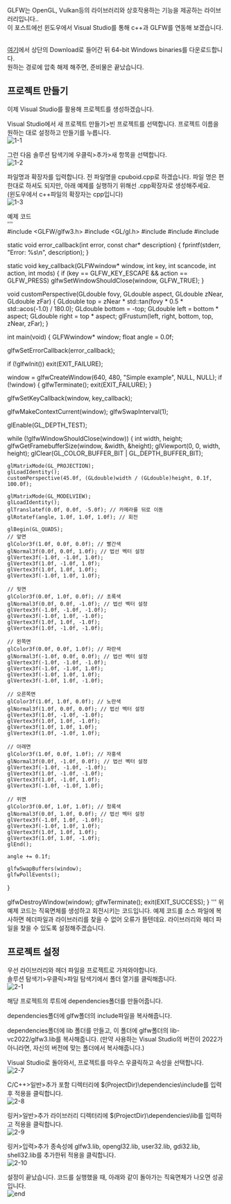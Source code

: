 GLFW는 OpenGL, Vulkan등의 라이브러리와 상호작용하는 기능을 제공하는 라이브러리입니다..<br/>
이 포스트에선 윈도우에서 Visual Studio를 통해 c++과 GLFW를 연동해 보겠습니다.<br/><br/>

[여기](https://www.glfw.org/)에서 상단의 Download로 들어간 뒤 64-bit Windows binaries를 다운로드합니다.<br/>
원하는 경로에 압축 해제 해주면, 준비물은 끝났습니다.<br/>

## 프로젝트 만들기
이제 Visual Studio를 활용해 프로젝트를 생성하겠습니다.<br/>

Visual Studio에서 새 프로젝트 만들기>빈 프로젝트를 선택합니다. 프로젝트 이름을 원하는 대로 설정하고 만들기를 누릅니다.<br/>
![1-1](../img/glfw/step1-1.png)<br/>

그런 다음 솔루션 탐색기에 우클릭>추가>새 항목을 선택합니다.<br/>
![1-2](../img/glfw/step1-2.png)<br/>

파일명과 확장자를 입력합니다. 전 파일명을 cpuboid.cpp로 하겠습니다. 파일 명은 편한대로 하셔도 되지만, 아래 예제를 실행하기 위해선 .cpp확장자로 생성해주세요.<br/> (윈도우에서 c++파일의 확장자는 cpp입니다)<br/>
![1-3](../img/glfw/step1-3.png)<br/>


예제 코드<br/>
'''<br>
#include <GLFW/glfw3.h>
#include <GL/gl.h>
#include <cmath>
#include <cstdlib>
#include <cstdio>

static void error_callback(int error, const char* description) {
  fprintf(stderr, "Error: %s\n", description);
}

static void key_callback(GLFWwindow* window, int key, int scancode, int action, int mods) {
  if (key == GLFW_KEY_ESCAPE && action == GLFW_PRESS)
    glfwSetWindowShouldClose(window, GLFW_TRUE);
}

void customPerspective(GLdouble fovy, GLdouble aspect, GLdouble zNear, GLdouble zFar) {
  GLdouble top = zNear * std::tan(fovy * 0.5 * std::acos(-1.0) / 180.0);
  GLdouble bottom = -top;
  GLdouble left = bottom * aspect;
  GLdouble right = top * aspect;
  glFrustum(left, right, bottom, top, zNear, zFar);
}

int main(void) {
  GLFWwindow* window;
  float angle = 0.0f;

  glfwSetErrorCallback(error_callback);

  if (!glfwInit())
    exit(EXIT_FAILURE);

  window = glfwCreateWindow(640, 480, "Simple example", NULL, NULL);
  if (!window) {
    glfwTerminate();
    exit(EXIT_FAILURE);
  }

  glfwSetKeyCallback(window, key_callback);

  glfwMakeContextCurrent(window);
  glfwSwapInterval(1);

  glEnable(GL_DEPTH_TEST);

  while (!glfwWindowShouldClose(window)) {
    int width, height;
    glfwGetFramebufferSize(window, &width, &height);
    glViewport(0, 0, width, height);
    glClear(GL_COLOR_BUFFER_BIT | GL_DEPTH_BUFFER_BIT);

    glMatrixMode(GL_PROJECTION);
    glLoadIdentity();
    customPerspective(45.0f, (GLdouble)width / (GLdouble)height, 0.1f, 100.0f);

    glMatrixMode(GL_MODELVIEW);
    glLoadIdentity();
    glTranslatef(0.0f, 0.0f, -5.0f); // 카메라를 뒤로 이동
    glRotatef(angle, 1.0f, 1.0f, 1.0f); // 회전

    glBegin(GL_QUADS);
    // 앞면
    glColor3f(1.0f, 0.0f, 0.0f); // 빨간색
    glNormal3f(0.0f, 0.0f, 1.0f); // 법선 벡터 설정
    glVertex3f(-1.0f, -1.0f, 1.0f);
    glVertex3f(1.0f, -1.0f, 1.0f);
    glVertex3f(1.0f, 1.0f, 1.0f);
    glVertex3f(-1.0f, 1.0f, 1.0f);

    // 뒷면
    glColor3f(0.0f, 1.0f, 0.0f); // 초록색
    glNormal3f(0.0f, 0.0f, -1.0f); // 법선 벡터 설정
    glVertex3f(-1.0f, -1.0f, -1.0f);
    glVertex3f(-1.0f, 1.0f, -1.0f);
    glVertex3f(1.0f, 1.0f, -1.0f);
    glVertex3f(1.0f, -1.0f, -1.0f);

    // 왼쪽면
    glColor3f(0.0f, 0.0f, 1.0f); // 파란색
    glNormal3f(-1.0f, 0.0f, 0.0f); // 법선 벡터 설정
    glVertex3f(-1.0f, -1.0f, -1.0f);
    glVertex3f(-1.0f, -1.0f, 1.0f);
    glVertex3f(-1.0f, 1.0f, 1.0f);
    glVertex3f(-1.0f, 1.0f, -1.0f);

    // 오른쪽면
    glColor3f(1.0f, 1.0f, 0.0f); // 노란색
    glNormal3f(1.0f, 0.0f, 0.0f); // 법선 벡터 설정
    glVertex3f(1.0f, -1.0f, -1.0f);
    glVertex3f(1.0f, 1.0f, -1.0f);
    glVertex3f(1.0f, 1.0f, 1.0f);
    glVertex3f(1.0f, -1.0f, 1.0f);

    // 아래면
    glColor3f(1.0f, 0.0f, 1.0f); // 자홍색
    glNormal3f(0.0f, -1.0f, 0.0f); // 법선 벡터 설정
    glVertex3f(-1.0f, -1.0f, -1.0f);
    glVertex3f(1.0f, -1.0f, -1.0f);
    glVertex3f(1.0f, -1.0f, 1.0f);
    glVertex3f(-1.0f, -1.0f, 1.0f);

    // 위면
    glColor3f(0.0f, 1.0f, 1.0f); // 청록색
    glNormal3f(0.0f, 1.0f, 0.0f); // 법선 벡터 설정
    glVertex3f(-1.0f, 1.0f, -1.0f);
    glVertex3f(-1.0f, 1.0f, 1.0f);
    glVertex3f(1.0f, 1.0f, 1.0f);
    glVertex3f(1.0f, 1.0f, -1.0f);
    glEnd();

    angle += 0.1f;

    glfwSwapBuffers(window);
    glfwPollEvents();
  }

  glfwDestroyWindow(window);
  glfwTerminate();
  exit(EXIT_SUCCESS);
}
'''
위 예제 코드는 직육면체를 생성하고 회전시키는 코드입니다. 예제 코드를 소스 파일에 복사하면 헤더파일과 라이브러리를 찾을 수 없어 오류가 뜰텐데요. 라이브러리와 헤더 파일을 찾을 수 있도록 설정해주겠습니다.<br/>

## 프로젝트 설정
우선 라이브러리와 헤더 파일을 프로젝트로 가져와야합니다.<br/>
솔루션 탐색기>우클릭>파일 탐색기에서 폴더 열기를 클릭해줍니다.<br/>
![2-1](../img/glfw/step2-1.png)<br/>

해당 프로젝트의 루트에 dependencies폴더를 만들어줍니다.<br/>

dependencies폴더에 glfw폴더의 include파일을 복사해줍니다.<br/>

dependencies폴더에 lib 폴더를 만들고, 이 폴더에 glfw폴더의 lib-vc2022/glfw3.lib를 복사해줍니다. (만약 사용하는 Visual Studio의 버전이 2022가 아니라면, 자신의 버전에 맞는 폴더에서 복사해줍니다.)<br/>

Visual Studio로 돌아와서, 프로젝트를 마우스 우클릭하고 속성을 선택합니다.<br/>
![2-7](../img/glfw/step2-7.png)<br/>

C/C++>일반>추가 포함 디렉터리에 $(ProjectDir)\dependencies\include를 입력후 적용을 클릭합니다.<br/>
![2-8](../img/glfw/step2-8.png)<br/>

링커>일반>추가 라이브러리 디렉터리에 $(ProjectDir)\dependencies\lib를 입력하고 적용을 클릭합니다.<br/>
![2-9](../img/glfw/step2-9.png)<br/>

링커>입력>추가 종속성에 glfw3.lib, opengl32.lib, user32.lib, gdi32.lib, shell32.lib를 추가한뒤 적용을 클릭합니다.<br/>
![2-10](../img/glfw/step2-10.png)<br/>

설정이 끝났습니다. 코드를 실행했을 때, 아래와 같이 돌아가는 직육면체가 나오면 성공입니다.<br/>
![end](../img/glfw/end.png)<br/>
